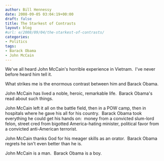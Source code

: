 ```yaml
---
author: Bill Hennessy
date: 2008-09-05 03:04:19+00:00
draft: false
title: The Starkest of Contrasts
layout: blog
#url: e/2008/09/04/the-starkest-of-contrasts/
categories:
- Politics
tags:
- Barack Obama
- John McCain
---
```


We've all heard John McCain's horrible experience in Vietnam.  I've never before heard him tell it.

What strikes me is the enormous contrast between him and Barack Obama. 

John McCain has lived a noble, heroic, remarkable life.  Barack Obama's read about such things.

John McCain left it all on the battle field, then in a POW camp, then in hospitals where he gave his all for his country.  Barack Obama took everything he could get his hands on:  money from a convicted slum-lord felon, street cred from bigotted America-hating minister, political favor from a convicted anti-American terrorist. 

John McCain thanks God for his meager skills as an orator.  Barack Obama regrets he isn't even better than he is.

John McCain is a man.  Barack Obama is a boy.
